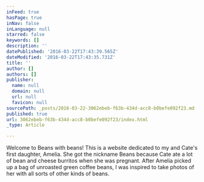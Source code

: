 ```yaml
---
inFeed: true
hasPage: true
inNav: false
inLanguage: null
starred: false
keywords: []
description: ''
datePublished: '2016-03-22T17:43:39.565Z'
dateModified: '2016-03-22T17:43:35.731Z'
title: ''
author: []
authors: []
publisher:
  name: null
  domain: null
  url: null
  favicon: null
sourcePath: _posts/2016-03-22-3062ebeb-f63b-434d-acc8-b0befe092f23.md
published: true
url: 3062ebeb-f63b-434d-acc8-b0befe092f23/index.html
_type: Article

---
```

Welcome to Beans with beans!  This is a website dedicated to my and Cate's first daughter, Amelia.  She got the nickname Beans because Cate ate a lot of bean and cheese burritos when she was pregnant.  After Amelia picked up a bag of unroasted green coffee beans, I was inspired to take photos of her with all sorts of other kinds of beans.